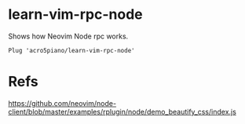 # learn-vim-rpc-node

Shows how Neovim Node rpc works.

```
Plug 'acro5piano/learn-vim-rpc-node'
```

# Refs

https://github.com/neovim/node-client/blob/master/examples/rplugin/node/demo_beautify_css/index.js
